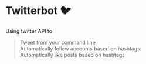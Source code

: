 # Twitterbot :bird:

Using twitter API to 

> Tweet from your command line <br>
> Automatically follow accounts based on hashtags <br>
> Automatically like posts based on hashtags 
